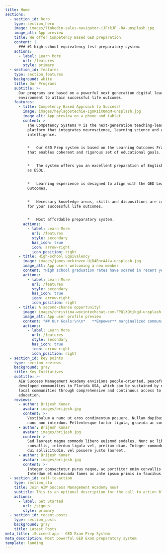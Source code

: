 ```yaml
---
title: Home
sections:
  - section_id: hero
    type: section_hero
    image: images/linkedin-sales-navigator-jJFrkJP_-RA-unsplash.jpg
    image_alt: App preview
    title: We offer Competency Based GED preparation.
    content: |
      ### #1 high-school equivalency test preparatory system.
    actions:
      - label: Learn More
        url: /features
        style: primary
  - section_id: features
    type: section_features
    background: white
    title: Our Programs
    subtitle: >-
      Our programs are based on a powerful next generation digital learning
      environment to attain successful life outcomes.
    features:
      - title: Competency Based Approach to Success!
        image: images/heylagostechie-IgUR1iX0mqM-unsplash.jpg
        image_alt: App preview on a phone and tablet
        content: >
          The Competency Systems ® is the next-generation teaching-learning
          platform that integrates neuroscience, learning science and artificial
          intelligence.


          *   Our GED Prep system is based on the Learning Outcomes Framework
          that enables coherent and rigorous set of educational goals.


          *   The system offers you an excellent preparation of English language
          as ESOL.


          *   Learning experience is designed to align with the GED Learning
          Outcomes.


          *   Necessary knowledge areas, skills and dispositions are imparted
          for your successful life outcomes.   


          *   Most affordable preparatory system.
        actions:
          - label: Learn More
            url: /features
            style: secondary
            has_icon: true
            icon: arrow-right
            icon_position: right
      - title: High-school Equivalency
        image: images/james-mckinven-UjD4BnrA4kw-unsplash.jpg
        image_alt: App users welcoming a new member
        content: "High school graduation rates have soared in recent years, but there are still millions of Americans who didn’t get a diploma in high school. Their best shot at earning one is passing a high-school equivalency exam, what was known as the GED before 2014 but has now splintered into three exam options: the\_**new GED**, the\_**TASC**\_and the\_**HiSET**. \n\nWe support you with practice tests to prepare for a high-school equivalency exam.\n"
        actions:
          - label: Learn More
            url: /features
            style: secondary
            has_icon: true
            icon: arrow-right
            icon_position: right
      - title: A second-chance opportunity!
        image: images/christina-wocintechchat-com-FPQlXQtjkqU-unsplash.jpg
        image_alt: App user profile preview
        content: "## Our Goals:\n\n*   **Empower** marginalized communities and **create sustainable change**\r    .\n\n*   **Provide pathways** to higher education and vocational training\r    .\n\n*   Improve **economic opportunities** to the migrant youth through capacity building\r    .\n\n*   **Broaden student horizons** and promote understanding of, and interaction between, the diverse individuals and communities of the region through cultural exchanges and programs.\n"
        actions:
          - label: Learn More
            url: /features
            style: secondary
            has_icon: true
            icon: arrow-right
            icon_position: right
  - section_id: key points
    type: section_reviews
    background: gray
    title: Key Initiatives
    subtitle: >-
      AIW Success Management Academy envisions people-oriented, peaceful, and
      developed communities in Florida USA, which can be sustained by empowering
      local communities through comprehensive and continuous access to
      education.
    reviews:
      - author: Brijesh Kumar
        avatar: images/brijesh.jpg
        content: >-
          Vestibulum a nunc ut eros condimentum posuere. Nullam dapibus quis
          nunc non interdum. Pellentesque tortor ligula, gravida ac commodo eu.
      - author: Brijesh Kumar
        avatar: images/brijesh.jpg
        content: >-
          Sed laoreet magna commodo libero euismod sodales. Nunc ac libero
          convallis, interdum ligula vel, pretium diam. Integer commodo sem at
          dui sollicitudin, vel posuere justo laoreet.
      - author: Brijesh Kumar
        avatar: images/brijesh.jpg
        content: >-
          Integer consectetur purus neque, ac porttitor enim convallis vitae.
          Interdum et malesuada fames ac ante ipsum primis in faucibus.
  - section_id: call-to-action
    type: section_cta
    title: Join AIW Success Management Academy now!
    subtitle: This is an optional description for the call to action block.
    actions:
      - label: Get Started
        url: /signup
        style: primary
  - section_id: recent-posts
    type: section_posts
    background: gray
    title: Latest Posts
meta_title: iSucceed.app - GED Exam Prep System
meta_description: Most powerful GED Exam preparatory system
template: landing
---
```

